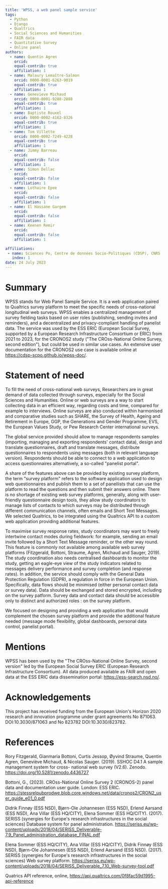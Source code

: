 ```yaml
---
title: 'WPSS, a web panel sample service'
tags:
  - Python
  - Django
  - Qualtrics
  - Social Sciences and Humanities
  - FAIR data
  - Quantitative Survey
  - Online panel
authors:
  - name: Quentin Agren
    orcid:
    equal-contrib: true
    affiliation: 1
  - name: Malaury Lemaître-Salmon
    orcid: 0000-0001-6263-9019
    equal-contrib: true
    affiliation: 1
  - name: Genevieve Michaud
    orcid: 0000-0001-9288-2888
    equal-contrib: true
    affiliation: 1
  - name: Baptiste Rouxel
    orcid: 0000-0002-4162-8326
    equal-contrib: true
    affiliation: 1
  - name: Tom Villette
    orcid: 0000-0002-7249-4228
    equal-contrib: true
    affiliation: 1
  - name: Jimmy Barreau
    orcid:
    equal-contrib: false
    affiliation: 1
  - name: Simon Dellac
    orcid:
    equal-contrib: false
    affiliation: 1
  - name: Lothaire Epee
    orcid:
    equal-contrib: false
    affiliation: 1
  - name: El Hassane Gargem
    orcid:
    equal-contrib: false
    affiliation: 1
  - name: Keenen Remir
    orcid:
    equal-contrib: false
    affiliation: 1

affiliations:
 - name: Sciences Po, Centre de données Socio-Politiques (CDSP), CNRS
   index: 1
date: 24 July 2023
---
```


# Summary

WPSS stands for Web Panel Sample Service. It is a web application paired to Qualtrics survey platform to meet the specific needs of cross-national longitudinal web surveys.
WPSS enables a centralized management of survey fielding tasks based on user roles (publishing, sending invites and reminders), and a decentralized and privacy-compliant handling of panelist data. The service was used by the ESS ERIC (European Social Survey, supported by a European Research Infrastructure Consortium or ERIC) from 2021 to 2023, for the CRONOS2 study ("The CROss-National Online Survey, second edition"), but could be used in similar use cases. An extensive user documentation for the CRONOS2 use case is available online at https://cdsp-scpo.github.io/wpss-doc/.

# Statement of need

To fill the need of cross-national web surveys,
Researchers are in great demand of data collected through surveys, especially for the Social Sciences and Humanities. Online or web surveys are a way to start collecting data in an efficient way, regarding costs and time, compared for example to interviews. Online surveys are also conduced within harmonised and comparative studies such as SHARE, the Survey of Health, Ageing and Retirement in Europe, GGP, the Generations and Gender Programme, EVS, the European Values Study, or Pew Research Center international surveys.

The global service provided should allow to manage respondents samples (importing, managing and exporting respondents' contact data), design and translate questionnaires, draft and translate messages, distribute questionnaires to respondents using messages (both in relevant language version). Respondents should be able to connect to a web application to access questionnaires alternatively, a so-called "panelist portal".

A share of the features above can be provided by existing survey platform, the term "survey platform" refers to the software application used to design web questionnaires and publish them to a set of panellists that can use the platform to read the questions and then submit their answers online. There is no shortage of existing web survey platforms, generally, along with user-friendly questionnaire design tools, they allow study coordinators to manage lists of contacts to which surveys may be distributed through different communication channels, often emails and Short Text Messages. We selected Qualtrics, to be integrated using the Qualtrics API to a custom web application providing additional features.

To maximise survey response rates, study coordinators may want to freely intertwine contact modes during fieldwork: for example, sending an email invite followed by a Short Text Message reminder, or the other way round. This feature is commonly not available among available web survey platforms (Fitzgerald, Bottoni, Straume, Agren, Michaud and Sauger, 2019). The study coordination also needs centralised dashboards to monitor the study, getting an eagle-eye view of the study indicators related to messages delivery performance and survey completion (and response rates).
In addition, the service should comply with the General Data Protection Regulation (GDPR), a regulation in force in the European Union. Specifically, data flows should be minimised (either personal contact data or survey data). Data should be exchanged and stored encrypted, including on the survey patform. Survey data and contact data should be accessible only to distinct and authorized roles : on the survey platform.

We focused on designing and providing a web application that would complement the chosen survey platform and provide the additional feature needed (message mode flexibility, global dashboards, personal data control, panelist portal).

# Mentions

WPSS has been used by the "The CROss-National Online Survey, second version" led by the European Social Survey ERIC (European Research Infrastructure Consortium). All data produced available as FAIR and open data at the ESS ERIC data dissemination portal: https://ess-search.nsd.no/.

# Acknowledgements

This project has received funding from the European Union's Horizon 2020 research and innovation programme under grant agreements No 871063. DOI:10.3030/871063 and No 823782 DOI:10.3030/823782.

# References
Rory Fitzgerald, Gianmaria Bottoni, Curtis Jessop, Øyvind Straume, Quentin Agren, Geneviève Michaud, & Nicolas Sauger. (2019). SSHOC D4.1 A sample management system for cross- national web survey (V2.6). Zenodo. https://doi.org/10.5281/zenodo.4436727

Bottoni, G., (2023). CROss-National Online Survey 2 (CRONOS-2) panel data and documentation user guide. London: ESS ERIC. https://stessrelpubprodwe.blob.core.windows.net/data/cronos2/CRON2_user_guide_e01_0.pdf

Didrik Finnøy (ESS NSD), Bjørn-Ole Johannesen (ESS NSD), Erlend Aarsand (ESS NSD), Ana Villar (ESS HQ/CITY), Elena Sommer (ESS HQ/CITY). (2017). SERISS (synergies for Europe's research infrastructures in the social sciences) Database system for panel administration. https://seriss.eu/wp-content/uploads/2018/04/SERISS_Deliverable-7.9_Panel_administration_database_FINAL.pdf

Elena Sommer (ESS HQ/CITY), Ana Villar (ESS HQ/CITY), Didrik Finnøy (ESS NSD), Bjørn-Ole Johannesen (ESS NSD), Erlend Aarsand (ESS NSD). (2017). SERISS (synergies for Europe's research infrastructures in the social sciences) Web survey platform. https://seriss.eu/wp-content/uploads/2018/04/SERISS_Deliverable_7.10_Web-survey-tool.pdf

Quatrics API reference, online, https://api.qualtrics.com/0f8fac59d1995-api-reference
